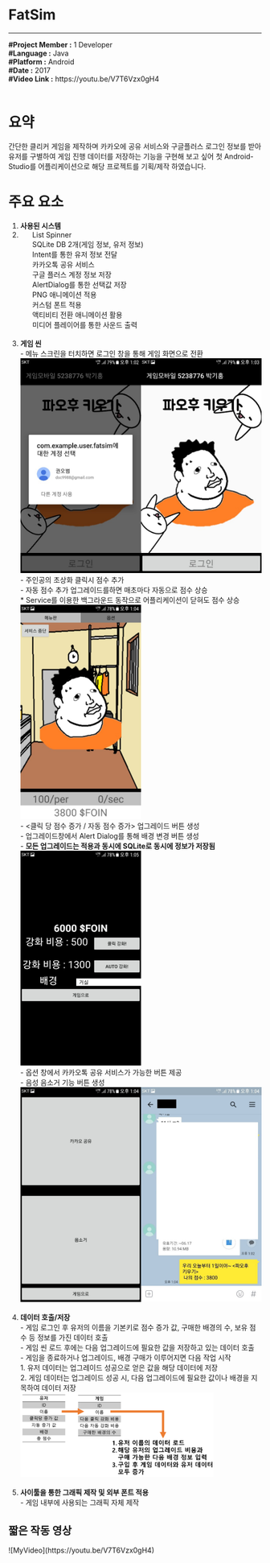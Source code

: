 # FatSim
********************************************************************************************************
<article>
<b>#Project Member :</b> 1 Developer<br>
<b>#Language :</b> Java<br>
<b>#Platform :</b> Android<br>
<b>#Date :</b> 2017<br>
<b>#Video Link :</b> https://youtu.be/V7T6Vzx0gH4<br>
</article>
<br>

<body>
  <h1>요약</h1>
  <div>
    <p>
      간단한 클리커 게임을 제작하며 카카오에 공유 서비스와 구글플러스 로그인 정보를 받아 유저를 구별하여 게임 진행 데이터를 저장하는 기능을 구현해 보고 싶어 첫 Android-Studio를 어플리케이션으로 해당 프로젝트를 기획/제작 하였습니다.<br>
    </p>
  </div>
  
  <h1>주요 요소</h1>
  <div>
    <ol>
      <li><b>사용된 시스템</b><br>
        <li>
          <ul>List Spinner</ul>
          <ul>SQLite DB 2개(게임 정보, 유저 정보)</ul>
          <ul>Intent를 통한 유저 정보 전달</ul>
          <ul>카카오톡 공유 서비스</ul>
          <ul>구글 플러스 계정 정보 저장</ul>
          <ul>AlertDialog를 통한 선택값 저장</ul>
          <ul>PNG 애니메이션 적용</ul>
          <ul>커스텀 폰트 적용</ul>
          <ul>액티비티 전환 애니메이션 활용</ul>
          <ul>미디어 플레이어를 통한 사운드 출력</ul>
        </li>
      </li>
      <br>
      <li><b>게임 씬</b><br>
        - 메뉴 스크린을 터치하면 로그인 창을 통해 게임 화면으로 전환<br>
        <img src="Images/로그인.jpg" width="50%"><img src="Images/메뉴.jpg" width="50%"><br>
        - 주인공의 초상화 클릭시 점수 추가<br>
        - 자동 점수 추가 업그레이드를하면 매초마다 자동으로 점수 상승<br>
        * Service를 이용한 백그라운드 동작으로 어플리케이션이 닫혀도 점수 상승
        <img src="Images/게임.jpg" width="50%"><br>
        - <클릭 당 점수 증가 / 자동 점수 증가> 업그레이드 버튼 생성<br>
        - 업그레이드창에서 Alert Dialog를 통해 배경 변경 버튼 생성<br>
        - <b>모든 업그레이드는 적용과 동시에 SQLite로 동시에 정보가 저장됨</b><br>
        <img src="Images/업글.jpg" width="50%"><br>
        - 옵션 창에서 카카오톡 공유 서비스가 가능한 버튼 제공<br>
        - 음성 음소거 기능 버튼 생성<br>
        <img src="Images/옵션.jpg" width="50%"><img src="Images/카톡.jpg" width="50%"><br>
      </li>
      <br>
      <li><b>데이터 호출/저장</b><br>
      - 게임 로그인 후 유저의 이름을 기본키로 점수 증가 값, 구매한 배경의 수, 보유 점수 등 정보를 가진 데이터 호출<br>
      - 게임 씬 로드 후에는 다음 업그레이드에 필요한 값을 저장하고 있는 데이터 호출<br>
      - 게임을 종료하거나 업그레이드, 배경 구매가 이루어지면 다음 작업 시작<br>
        1. 유저 데이터는 업그레이드 성공으로 얻은 값을 해당 데이터에 저장<br>
        2. 게임 데이터는 업그레이드 성공 시, 다음 업그레이드에 필요한 값이나 배경을 지목하여 데이터 저장<br>
      <img src="Images/데이터저장법.png" width="80%"><br>
      </li>
      <br>
      <li><b>사이툴을 통한 그래픽 제작 및 외부 폰트 적용</b><br>
      - 게임 내부에 사용되는 그래픽 자체 제작<br>
      </li>
    </ol>
  </div>
  <h2>짧은 작동 영상</h2>
  ![MyVideo](https://youtu.be/V7T6Vzx0gH4)
</body>
